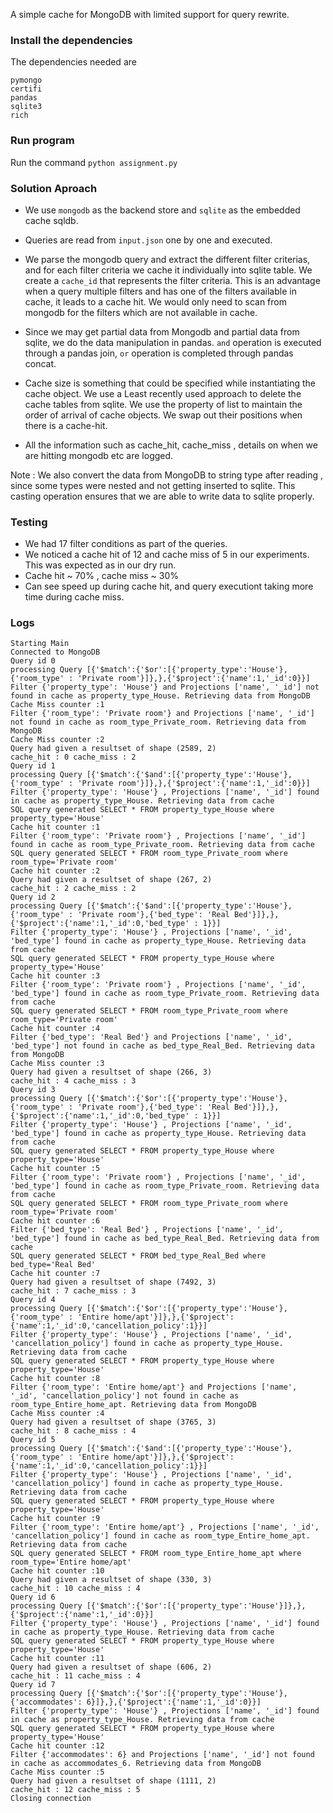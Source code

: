 A simple cache for MongoDB with limited support for query rewrite.


### Install the dependencies

The dependencies needed are 

```
pymongo
certifi
pandas
sqlite3
rich
```

### Run program

Run the command ```python assignment.py```


### Solution Aproach

- We use `mongodb` as the backend store and `sqlite` as the embedded cache sqldb. 

- Queries are read  from `input.json` one by one and executed. 

- We parse the mongodb query and extract the different filter criterias, and for each filter criteria we cache it individually
  into sqlite table. We create a `cache_id` that represents the filter criteria. This is an advantage when a query multiple filters and has one of 
  the filters available in cache, it leads to a cache hit. We would only need to scan from mongodb for the filters which are not available in cache.

- Since we may get partial data from Mongodb and  partial data from sqlite, we do the data manipulation in pandas. `and` operation is executed through 
  a pandas join, `or` operation is completed through pandas concat.

- Cache size is something that could be specified while instantiating the cache object. We use a Least recently used approach to delete the cache
  tables from sqlite. We use the property of list to maintain the order of arrival of cache objects. We swap out their positions when there is a cache-hit. 

- All the information such as cache_hit, cache_miss , details on when we are hitting mongodb etc are logged. 

Note : We also convert the data from MongoDB to string type after reading , since some types were nested and not getting inserted to sqlite. This casting operation ensures
that we are able to write data to sqlite properly.


### Testing 

- We had 17 filter conditions as part of the queries. 
- We noticed a cache hit of 12 and cache miss of 5 in our experiments. This was expected as in our dry run. 
- Cache hit ~ 70% , cache miss ~ 30%
- Can see speed up during cache hit, and query executiont taking more time during cache miss.


### Logs 

```
Starting Main
Connected to MongoDB
Query id 0
processing Query [{'$match':{'$or':[{'property_type':'House'},{'room_type' : 'Private room'}]},},{'$project':{'name':1,'_id':0}}]
Filter {'property_type': 'House'} and Projections ['name', '_id'] not found in cache as property_type_House. Retrieving data from MongoDB
Cache Miss counter :1
Filter {'room_type': 'Private room'} and Projections ['name', '_id'] not found in cache as room_type_Private_room. Retrieving data from MongoDB
Cache Miss counter :2
Query had given a resultset of shape (2589, 2)
cache_hit : 0 cache_miss : 2
Query id 1
processing Query [{'$match':{'$and':[{'property_type':'House'},{'room_type' : 'Private room'}]},},{'$project':{'name':1,'_id':0}}]
Filter {'property_type': 'House'} , Projections ['name', '_id'] found in cache as property_type_House. Retrieving data from cache
SQL query generated SELECT * FROM property_type_House where property_type='House'
Cache hit counter :1
Filter {'room_type': 'Private room'} , Projections ['name', '_id'] found in cache as room_type_Private_room. Retrieving data from cache
SQL query generated SELECT * FROM room_type_Private_room where room_type='Private room'
Cache hit counter :2
Query had given a resultset of shape (267, 2)
cache_hit : 2 cache_miss : 2
Query id 2
processing Query [{'$match':{'$and':[{'property_type':'House'},{'room_type' : 'Private room'},{'bed_type': 'Real Bed'}]},},{'$project':{'name':1,'_id':0,'bed_type' : 1}}]
Filter {'property_type': 'House'} , Projections ['name', '_id', 'bed_type'] found in cache as property_type_House. Retrieving data from cache
SQL query generated SELECT * FROM property_type_House where property_type='House'
Cache hit counter :3
Filter {'room_type': 'Private room'} , Projections ['name', '_id', 'bed_type'] found in cache as room_type_Private_room. Retrieving data from cache
SQL query generated SELECT * FROM room_type_Private_room where room_type='Private room'
Cache hit counter :4
Filter {'bed_type': 'Real Bed'} and Projections ['name', '_id', 'bed_type'] not found in cache as bed_type_Real_Bed. Retrieving data from MongoDB
Cache Miss counter :3
Query had given a resultset of shape (266, 3)
cache_hit : 4 cache_miss : 3
Query id 3
processing Query [{'$match':{'$or':[{'property_type':'House'},{'room_type' : 'Private room'},{'bed_type': 'Real Bed'}]},},{'$project':{'name':1,'_id':0,'bed_type' : 1}}]
Filter {'property_type': 'House'} , Projections ['name', '_id', 'bed_type'] found in cache as property_type_House. Retrieving data from cache
SQL query generated SELECT * FROM property_type_House where property_type='House'
Cache hit counter :5
Filter {'room_type': 'Private room'} , Projections ['name', '_id', 'bed_type'] found in cache as room_type_Private_room. Retrieving data from cache
SQL query generated SELECT * FROM room_type_Private_room where room_type='Private room'
Cache hit counter :6
Filter {'bed_type': 'Real Bed'} , Projections ['name', '_id', 'bed_type'] found in cache as bed_type_Real_Bed. Retrieving data from cache
SQL query generated SELECT * FROM bed_type_Real_Bed where bed_type='Real Bed'
Cache hit counter :7
Query had given a resultset of shape (7492, 3)
cache_hit : 7 cache_miss : 3
Query id 4
processing Query [{'$match':{'$or':[{'property_type':'House'},{'room_type' : 'Entire home/apt'}]},},{'$project':{'name':1,'_id':0,'cancellation_policy':1}}]
Filter {'property_type': 'House'} , Projections ['name', '_id', 'cancellation_policy'] found in cache as property_type_House. Retrieving data from cache
SQL query generated SELECT * FROM property_type_House where property_type='House'
Cache hit counter :8
Filter {'room_type': 'Entire home/apt'} and Projections ['name', '_id', 'cancellation_policy'] not found in cache as room_type_Entire_home_apt. Retrieving data from MongoDB
Cache Miss counter :4
Query had given a resultset of shape (3765, 3)
cache_hit : 8 cache_miss : 4
Query id 5
processing Query [{'$match':{'$and':[{'property_type':'House'},{'room_type' : 'Entire home/apt'}]},},{'$project':{'name':1,'_id':0,'cancellation_policy':1}}]
Filter {'property_type': 'House'} , Projections ['name', '_id', 'cancellation_policy'] found in cache as property_type_House. Retrieving data from cache
SQL query generated SELECT * FROM property_type_House where property_type='House'
Cache hit counter :9
Filter {'room_type': 'Entire home/apt'} , Projections ['name', '_id', 'cancellation_policy'] found in cache as room_type_Entire_home_apt. Retrieving data from cache
SQL query generated SELECT * FROM room_type_Entire_home_apt where room_type='Entire home/apt'
Cache hit counter :10
Query had given a resultset of shape (330, 3)
cache_hit : 10 cache_miss : 4
Query id 6
processing Query [{'$match':{'$or':[{'property_type':'House'}]},},{'$project':{'name':1,'_id':0}}]
Filter {'property_type': 'House'} , Projections ['name', '_id'] found in cache as property_type_House. Retrieving data from cache
SQL query generated SELECT * FROM property_type_House where property_type='House'
Cache hit counter :11
Query had given a resultset of shape (606, 2)
cache_hit : 11 cache_miss : 4
Query id 7
processing Query [{'$match':{'$or':[{'property_type':'House'},{'accommodates': 6}]},},{'$project':{'name':1,'_id':0}}]
Filter {'property_type': 'House'} , Projections ['name', '_id'] found in cache as property_type_House. Retrieving data from cache
SQL query generated SELECT * FROM property_type_House where property_type='House'
Cache hit counter :12
Filter {'accommodates': 6} and Projections ['name', '_id'] not found in cache as accommodates_6. Retrieving data from MongoDB
Cache Miss counter :5
Query had given a resultset of shape (1111, 2)
cache_hit : 12 cache_miss : 5
Closing connection
```